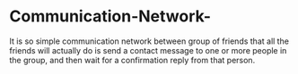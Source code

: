 # Communication-Network-
It is so simple communication network between group of friends that all the friends will actually do is send a contact message to one or more people in the group, and then wait for a confirmation reply from that person. 
